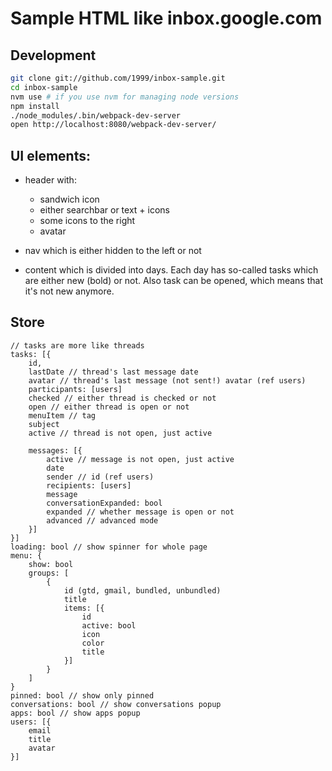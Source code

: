 # Sample HTML like inbox.google.com

## Development
```bash
git clone git://github.com/1999/inbox-sample.git
cd inbox-sample
nvm use # if you use nvm for managing node versions
npm install
./node_modules/.bin/webpack-dev-server
open http://localhost:8080/webpack-dev-server/
```

## UI elements:

* header with:
  * sandwich icon
  * either searchbar or text + icons
  * some icons to the right
  * avatar

* nav which is either hidden to the left or not
* content which is divided into days. Each day has so-called tasks which are either new (bold) or not. Also task can be opened, which means that it's not new anymore.

## Store
```
// tasks are more like threads
tasks: [{
    id,
    lastDate // thread's last message date
    avatar // thread's last message (not sent!) avatar (ref users)
    participants: [users]
    checked // either thread is checked or not
    open // either thread is open or not
    menuItem // tag
    subject
    active // thread is not open, just active

    messages: [{
        active // message is not open, just active
        date
        sender // id (ref users)
        recipients: [users]
        message
        conversationExpanded: bool
        expanded // whether message is open or not
        advanced // advanced mode
    }]
}]
loading: bool // show spinner for whole page
menu: {
    show: bool
    groups: [
        {
            id (gtd, gmail, bundled, unbundled)
            title
            items: [{
                id
                active: bool
                icon
                color
                title
            }]
        }
    ]
}
pinned: bool // show only pinned
conversations: bool // show conversations popup
apps: bool // show apps popup
users: [{
    email
    title
    avatar
}]
```
